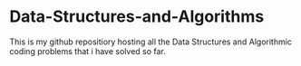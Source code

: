 # Data-Structures-and-Algorithms

This is my github repositiory hosting all the Data Structures and Algorithmic coding problems that i have solved so far.
